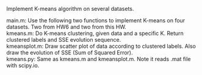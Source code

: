 Implement K-means algorithm on several datasets.

main.m: Use the following two functions to implement K-means on four datasets. Two from HW6 and two from this HW.  
kmeans.m: Do K-means clustering, given data and a specific K. Return clustered labels and SSE evolution sequence.  
kmeansplot.m: Draw scatter plot of data according to clustered labels. Also draw the evolution of SSE (Sum of Squared Error).  
kmeans.py: Same as kmeans.m and kmeansplot.m. Note it reads .mat file with scipy.io.

